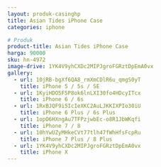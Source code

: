 ```yaml
---
layout: produk-casinghp
title: Asian Tides iPhone Case
categories: iphone

# Produk
product-title: Asian Tides iPhone Case
harga: 90000
sku: hn-4972
image-drive: 1YK4V9yhCXDc2MIPJgroFGRztDpEmA0vx
gallery:
  - url: 10jRB-bgXf6QA8_rmXmCDlR6u_qmgS0yT
    title: iPhone 5 / 5s / SE
  - url: 1KyiHDO5F5P8ok6lnLXI30fo4HDcyITcx
    title: iPhone 6 / 6s
  - url: 1RxBJQF9i5IcIeXKC2AuLJKKIXPIo30iU
    title: iPhone 6 Plus / 6s Plus
  - url: 1opO6HXngAu7TFPzjwbEc-o8R1JbWKqfi
    title: iPhone 7 / 8
  - url: 10hYwUZyMHkeCVt77tlh47fWhHfsFcpRu
    title: iPhone 7 Plus / 8 Plus
  - url: 1YK4V9yhCXDc2MIPJgroFGRztDpEmA0vx
    title: iPhone X
---
```

